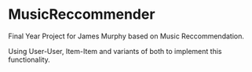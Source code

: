 MusicReccommender
=================

Final Year Project for James Murphy based on  Music Reccommendation.

Using User-User, Item-Item and variants of both to implement this functionality.

